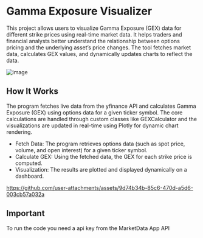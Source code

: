 <H1>Gamma Exposure Visualizer</H1>
<p>This project allows users to visualize Gamma Exposure (GEX) data for different strike prices using real-time market data. It helps traders and financial analysts better understand the relationship between options pricing and the underlying asset’s price changes. The tool fetches market data, calculates GEX values, and dynamically updates charts to reflect the data.</p>

![image](https://github.com/user-attachments/assets/cc63220d-ddf9-4829-a57a-a1d5d319c1b3)

<H2>How It Works</H2>
<p>
The program fetches live data from the yfinance API and calculates Gamma Exposure (GEX) using options data for a given ticker symbol. The core calculations are handled through custom classes like GEXCalculator and the visualizations are updated in real-time using Plotly for dynamic chart rendering.
</p>

<ul>
  <li>Fetch Data: The program retrieves options data (such as spot price, volume, and open interest) for a given ticker symbol.</li>
  <li>Calculate GEX: Using the fetched data, the GEX for each strike price is computed.</li>
  <li>Visualization: The results are plotted and displayed dynamically on a dashboard.</li>
</ul>



https://github.com/user-attachments/assets/9d74b34b-85c6-470d-a5d6-003cb57a032a

<H2>Important</H2>
To run the code you need a api key from the MarketData App API










